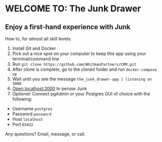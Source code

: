 # WELCOME TO: The Junk Drawer
## Enjoy a first-hand experience with Junk
How to, for _almost_ all skill levels:
1. Install Git and Docker
2. Pick out a nice spot on your computer to keep this app using your terminal/command line
3. Run `git clone https://github.com/WhitmanPartners/CRM.git`
4. After clone is complete, go to the cloned folder and run `docker-compose up`
5. Wait until you see the message `the_junk_drawer-app | listening on 3000`
6. [Open localhost:3000](localhost:3000) to peruse Junk
7. _Optional:_ Connect pgAdmin or your Postgres GUI of choice with the following:
  * Username `postgres`
  * Password `password`
  * Host `localhost`
  * Port `65432`

Any questions? Email, message, or call.
